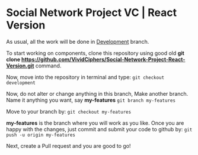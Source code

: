 # Social Network Project VC | React Version

As usual, all the work will be done in [Development]("https://github.com/VividCiphers/Social-Network-Project-React-Version/tree/development") branch.

To start working on components, clone this repository using good old **git clone https://github.com/VividCiphers/Social-Network-Project-React-Version.git** command.

Now, move into the repository in terminal and type:
`git checkout development`

Now, do not alter or change anything in this branch,
Make another branch. Name it anything you want, say **my-features**
`git branch my-features`

Move to your branch by:
`git checkout my-features`

**my-features** is the branch where you will work as you like.
Once you are happy with the changes, just commit and submit your code to github by:
`git push -u origin my-features`

Next, create a Pull request and you are good to go!